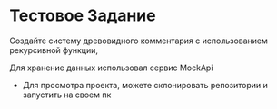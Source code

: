 # Тестовое Задание

Создайте систему древовидного комментария с использованием рекурсивной
функции,

Для хранение данных использовал сервис MockApi

- Для просмотра проекта, можете склонировать репозитории и запустить на своем пк
  
